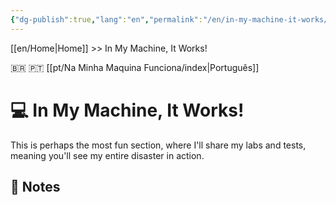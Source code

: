 ```yaml
---
{"dg-publish":true,"lang":"en","permalink":"/en/in-my-machine-it-works/index/","dgPassFrontmatter":true}
---
```


[[en/Home\|Home]] >> In My Machine, It Works!

🇧🇷 🇵🇹 [[pt/Na Minha Maquina Funciona/index\|Português]]
# 💻 In My Machine, It Works!

This is perhaps the most fun section, where I'll share my labs and tests, meaning you'll see my entire disaster in action.

## 📒 Notes